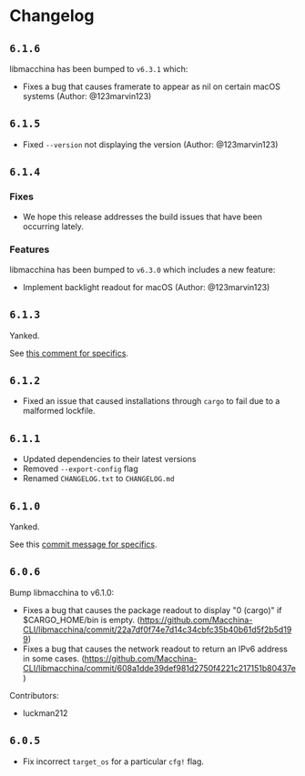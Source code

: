 # Changelog

## `6.1.6`

libmacchina has been bumped to `v6.3.1` which:
- Fixes a bug that causes framerate to appear as nil on certain macOS systems
  (Author: @123marvin123)

## `6.1.5`

- Fixed `--version` not displaying the version (Author: @123marvin123)

## `6.1.4`

### Fixes

- We hope this release addresses the build issues that have been occurring lately.

### Features

libmacchina has been bumped to `v6.3.0` which includes a new feature:
- Implement backlight readout for macOS (Author: @123marvin123)

## `6.1.3`

Yanked.

See [this comment for specifics](https://github.com/Macchina-CLI/macchina/issues/263#issuecomment-1250045395).

## `6.1.2`

- Fixed an issue that caused installations through `cargo` to fail due to a
  malformed lockfile.

##  `6.1.1`

- Updated dependencies to their latest versions
- Removed `--export-config` flag
- Renamed `CHANGELOG.txt` to `CHANGELOG.md`

## `6.1.0`

Yanked.

See this [commit message for specifics](https://github.com/Macchina-CLI/macchina/commit/fb31328cf75e3e945a70b80cb1891a062a63de5e).

## `6.0.6`

Bump libmacchina to v6.1.0:
- Fixes a bug that causes the package readout to display "0 (cargo)" if
  $CARGO_HOME/bin is empty.
  (https://github.com/Macchina-CLI/libmacchina/commit/22a7df0f74e7d14c34cbfc35b40b61d5f2b5d199)
- Fixes a bug that causes the network readout to return an IPv6 address in some cases.
  (https://github.com/Macchina-CLI/libmacchina/commit/608a1dde39def981d2750f4221c217151b80437e)

Contributors:
- luckman212 

## `6.0.5`

- Fix incorrect `target_os` for a particular `cfg!` flag.

